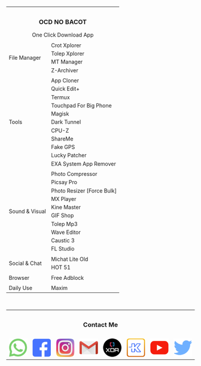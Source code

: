 <table border="0">
<tr>
            <td colspan="2"></td>
</tr>
<tr>
            <td align="center" colspan="2"><h3>OCD NO BACOT</h3>One Click Download App</td>
</tr>
<tr>
            <td colspan="2"></td>
</tr>
<tr>
            <td rowspan="4">File Manager</td>
<td>Crot Xplorer</td>
</tr>
<tr>
<td>Tolep Xplorer</td>
</tr>
<tr>
<td>MT Manager</td>
</tr>
<tr>
<td>Z-Archiver</td>
</tr>
<tr>
            <td colspan="2"></td>
</tr>
<tr>
            <td rowspan="11">Tools</td>
<td>App Cloner</td>
</tr>
<tr>
<td>Quick Edit+</td>
</tr>
<tr>
<td>Termux</td>
</tr>
<tr>
<td>Touchpad For Big Phone</td>
</tr>
<tr>
<td>Magisk</td>
</tr>
<tr>
<td>Dark Tunnel</td>
</tr>
<tr>
<td>CPU-Z</td>
</tr>
<tr>
<td>ShareMe</td>
</tr>
<tr>
<td>Fake GPS</td>
</tr>
<tr>
<td>Lucky Patcher</td>
</tr>
<tr>
<td>EXA System App Remover</td>
</tr>
<tr>
            <td colspan="2"></td>
<tr>
            <td rowspan="10">Sound & Visual</td>
<td>Photo Compressor</td>
</tr>
<tr>
<td>Picsay Pro</td>
</tr>
<tr>
<td>Photo Resizer [Force Bulk]</td>
</tr>
<tr>
<td>MX Player</td>
</tr>
<tr>
<td>Kine Master</td>
</tr>
<tr>
<td>GIF Shop</td>
</tr>
<tr>
<td>Tolep Mp3</td>
</tr>
<tr>
<td>Wave Editor</td>
</tr>
<tr>
<td>Caustic 3</td>
</tr>
<tr>
<td>FL Studio</td>
</tr>
<tr>
            <td colspan="2"></td>
<tr>
            <td rowspan="2">Social & Chat</td>
<td>Michat Lite Old</td>
</tr>
<tr>
<td>HOT 51</td>
</tr>
<tr>
            <td colspan="2"></td>
<tr>
            <td rowspan="1">Browser</td>
<td>Free Adblock</td>
</tr>
<tr>
            <td colspan="2"></td>
<tr>
            <td rowspan="1u">Daily Use</td>
<td>Maxim</td>
</tr>

</table>

</br>

<table border="0">
<tr>
            <td colspan="8"></td>
</tr>
<tr>
            <td align="center" colspan="8"><h3>Contact Me</h3></td>
</tr>
<tr>
            <td colspan="8"></td>
</tr>
<td><a href="https://wa.me/6289530007577" target="_blank"><img src="https://raw.githubusercontent.com/tolepcoy/tolepcoy/main/image/wa.png" width="51" /></td>

<td><a href="https://facebook.com/tolepcoymalmsteen" target="_blank"><img src="https://raw.githubusercontent.com/tolepcoy/tolepcoy/main/image/fb.png" width="51" /></td>

<td><a href="https://instagram.com/tolepcoy"><img src="https://raw.githubusercontent.com/tolepcoy/tolepcoy/main/image/ig.png" width="51" /></td>

<td><a href="https://gmail.com/account"><img src="https://raw.githubusercontent.com/tolepcoy/tolepcoy/main/image/gm.png" width="51" /></td>

<td><a href="https://xdaforum.com/tolepcoy"><img src="https://raw.githubusercontent.com/tolepcoy/tolepcoy/main/image/xda.png" width="51" /></td>

<td><a href="https://kaskus.co.id/tolepcoy"><img src="https://raw.githubusercontent.com/tolepcoy/tolepcoy/main/image/kk.png" width="51" /></td>

<td><a href="https://youtube.com/tolepcoy"><img src="https://raw.githubusercontent.com/tolepcoy/tolepcoy/main/image/yt.png" width="51" /></td>

<td><a href="https://twitter.com/tolepcoy"><img src="https://raw.githubusercontent.com/tolepcoy/tolepcoy/main/image/twit.png" width="51" /></td>
</tr>
</table>

